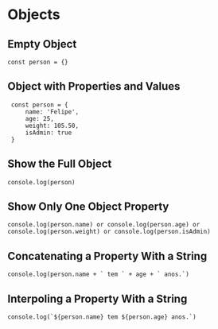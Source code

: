 # Objects
 
## Empty Object

    const person = {}  


## Object with Properties and Values 

     const person = {
         name: 'Felipe',
         age: 25,
         weight: 105.50,
         isAdmin: true
     }


## Show the Full Object

    console.log(person)


## Show Only One Object Property

    console.log(person.name) or console.log(person.age) or console.log(person.weight) or console.log(person.isAdmin)


## Concatenating a Property With a String

    console.log(person.name + ` tem ` + age + ` anos.`)


## Interpoling a Property With a String

    console.log(`${person.name} tem ${person.age} anos.`)

    